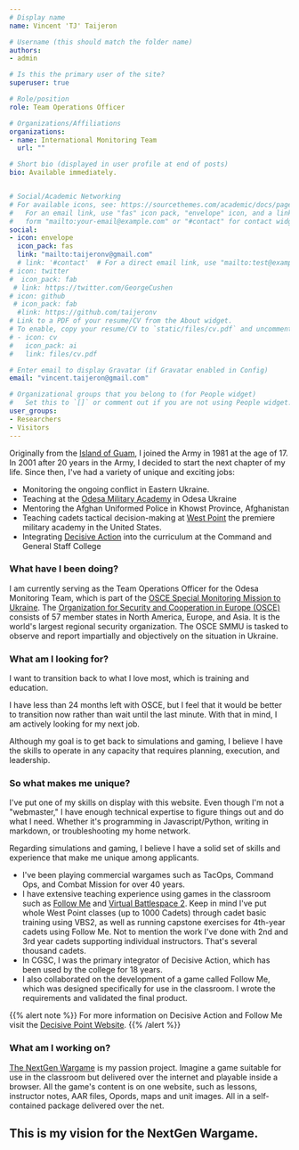 ```yaml
---
# Display name
name: Vincent 'TJ' Taijeron

# Username (this should match the folder name)
authors:
- admin

# Is this the primary user of the site?
superuser: true

# Role/position
role: Team Operations Officer

# Organizations/Affiliations
organizations:
- name: International Monitoring Team
  url: ""

# Short bio (displayed in user profile at end of posts)
bio: Available immediately.


# Social/Academic Networking
# For available icons, see: https://sourcethemes.com/academic/docs/page-builder/#icons
#   For an email link, use "fas" icon pack, "envelope" icon, and a link in the
#   form "mailto:your-email@example.com" or "#contact" for contact widget.
social:
- icon: envelope
  icon_pack: fas
  link: "mailto:taijeronv@gmail.com"
  # link: '#contact'  # For a direct email link, use "mailto:test@example.org".
# icon: twitter
#  icon_pack: fab
 # link: https://twitter.com/GeorgeCushen
# icon: github
 # icon_pack: fab
  #link: https://github.com/taijeronv
# Link to a PDF of your resume/CV from the About widget.
# To enable, copy your resume/CV to `static/files/cv.pdf` and uncomment the lines below.
# - icon: cv
#   icon_pack: ai
#   link: files/cv.pdf

# Enter email to display Gravatar (if Gravatar enabled in Config)
email: "vincent.taijeron@gmail.com"

# Organizational groups that you belong to (for People widget)
#   Set this to `[]` or comment out if you are not using People widget.
user_groups:
- Researchers
- Visitors
---
```


Originally from the [Island of Guam](https://en.wikipedia.org/wiki/Guam), I joined the Army in 1981 at the age of 17.
In 2001 after 20 years in the Army, I decided to start the next chapter of my
life.  Since then, I've had a variety of unique and exciting jobs:

- Monitoring the ongoing conflict in Eastern Ukraine.
- Teaching at the [Odesa Military Academy](https://en.wikipedia.org/wiki/Odessa_Military_Academy) in Odesa Ukraine
- Mentoring the Afghan Uniformed Police in Khowst Province, Afghanistan
- Teaching cadets tactical decision-making at [West Point](https://www.westpoint.edu/military/department-of-military-instruction/simulation-center) the premiere military academy in the United States.
- Integrating [Decisive Action](http://decisive-point.com/decisive-action/) into the curriculum at the Command and General Staff College

### What have I been doing?
I am currently serving as the Team Operations Officer for the Odesa Monitoring
Team, which is part of the [OSCE Special Monitoring Mission to Ukraine](https://www.osce.org/special-monitoring-mission-to-ukraine). The
[Organization for Security and Cooperation in Europe (OSCE)](https://www.osce.org/whatistheosce/factsheet) consists of 57 member
states in North America, Europe, and Asia. It is the world's largest
regional security organization.  The OSCE SMMU is tasked to observe and report impartially and objectively on the situation in Ukraine.

### What am I looking for?
I want to transition back to what I love most, which is training and education. 

I have less than 24 months left with OSCE, but I feel that it would be better to
transition now rather than wait until the last minute. With that in mind, I am actively
looking for my next job.

Although my goal is to get back to simulations and gaming, I believe I have the
skills to operate in any capacity that requires planning, execution, and
leadership.

### So what makes me unique?
I've put one of my skills on display with this website. Even though I'm not a
"webmaster," I have enough technical expertise to figure things out and do what I
need. Whether it's programming in Javascript/Python, writing in markdown, or
troubleshooting my home network. 

Regarding simulations and gaming, I believe I have a solid set of skills
and experience that make me unique among applicants.
- I've been playing commercial wargames such as TacOps, Command Ops, and Combat
  Mission for over 40 years.
- I have extensive teaching experience using games in the classroom such as
  [Follow Me](http://decisive-point.com/follow-me/) and
  [Virtual Battlespace 2](https://bisimulations.com/products/vbs3). Keep in mind
  I've put whole West Point classes (up to 1000 Cadets) through cadet basic
  training using VBS2, as well as running capstone exercises for 4th-year cadets
  using Follow Me. Not to mention the work I've done with 2nd and 3rd year
  cadets supporting individual instructors. That's several thousand cadets.
- In CGSC, I was the primary integrator of Decisive Action, which has been used
  by the college for 18 years.
- I also collaborated on the development of a game called Follow Me, which was
  designed specifically for use in the classroom. I wrote the requirements and
  validated the final product.

{{% alert note %}}
For more information on Decisive Action and Follow Me visit the [Decisive Point Website](http://decisive-point.com/).
{{% /alert %}}

### What am I working on?
[The NextGen Wargame](https://friendly-ritchie-374adc.netlify.com/) is my
passion project. Imagine a game suitable for use in the classroom but delivered
over the internet and playable inside a browser. All the game's content is on
one website, such as lessons, instructor notes, AAR files, Opords, maps and unit
images. All in a self-contained package delivered over the net.

## This is my vision for the NextGen Wargame.
